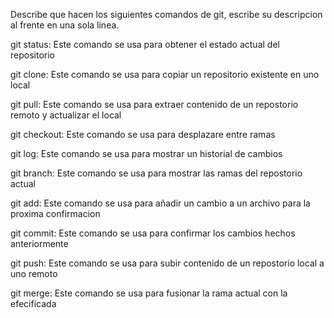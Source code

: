 Describe que hacen los siguientes comandos de git, escribe su descripcion al frente en una sola linea.

git status: Este comando se usa para obtener el estado actual del repositorio

git clone: Este comando se usa para copiar un repositorio existente en uno local

git pull: Este comando se usa para extraer contenido de un repostorio remoto y actualizar el local 

git checkout:  Este comando se usa para desplazare entre ramas

git log: Este comando se usa para mostrar un historial de cambios

git branch: Este comando se usa para mostrar las ramas del repostorio actual 

git add: Este comando se usa para añadir un cambio a un archivo para la proxima confirmacion

git commit: Este comando se usa para confirmar los cambios hechos anteriormente

git push: Este comando se usa para subir contenido de un repostorio local a uno remoto

git merge: Este comando se usa para fusionar la rama actual con la efecificada 
